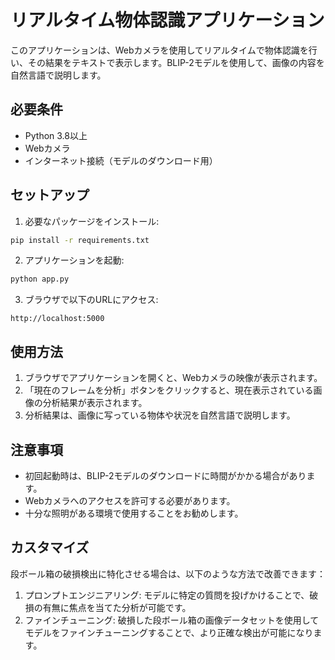 # リアルタイム物体認識アプリケーション

このアプリケーションは、Webカメラを使用してリアルタイムで物体認識を行い、その結果をテキストで表示します。BLIP-2モデルを使用して、画像の内容を自然言語で説明します。

## 必要条件

- Python 3.8以上
- Webカメラ
- インターネット接続（モデルのダウンロード用）

## セットアップ

1. 必要なパッケージをインストール:
```bash
pip install -r requirements.txt
```

2. アプリケーションを起動:
```bash
python app.py
```

3. ブラウザで以下のURLにアクセス:
```
http://localhost:5000
```

## 使用方法

1. ブラウザでアプリケーションを開くと、Webカメラの映像が表示されます。
2. 「現在のフレームを分析」ボタンをクリックすると、現在表示されている画像の分析結果が表示されます。
3. 分析結果は、画像に写っている物体や状況を自然言語で説明します。

## 注意事項

- 初回起動時は、BLIP-2モデルのダウンロードに時間がかかる場合があります。
- Webカメラへのアクセスを許可する必要があります。
- 十分な照明がある環境で使用することをお勧めします。

## カスタマイズ

段ボール箱の破損検出に特化させる場合は、以下のような方法で改善できます：

1. プロンプトエンジニアリング: モデルに特定の質問を投げかけることで、破損の有無に焦点を当てた分析が可能です。
2. ファインチューニング: 破損した段ボール箱の画像データセットを使用してモデルをファインチューニングすることで、より正確な検出が可能になります。 